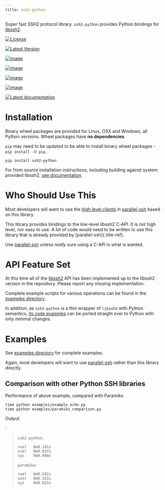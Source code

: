 ```yaml
---
title: ssh2-python
---
```


Super fast SSH2 protocol library. `ssh2-python` provides Python bindings
for [libssh2](https://www.libssh2.org).

[![License](https://img.shields.io/badge/License-LGPL%20v2.1-blue.svg)](https://pypi.python.org/pypi/ssh2-python)

[![Latest Version](https://img.shields.io/pypi/v/ssh2-python.svg)](https://pypi.python.org/pypi/ssh2-python)

[![image](https://circleci.com/gh/ParallelSSH/ssh2-python/tree/master.svg?style=svg)](https://circleci.com/gh/ParallelSSH/ssh2-python)

[![image](https://ci.appveyor.com/api/projects/status/github/parallelssh/ssh2-python?svg=true&branch=master)](https://ci.appveyor.com/project/pkittenis/ssh2-python)

[![image](https://img.shields.io/pypi/wheel/ssh2-python.svg)](https://pypi.python.org/pypi/ssh2-python)

[![image](https://img.shields.io/pypi/pyversions/ssh2-python.svg)](https://pypi.python.org/pypi/ssh2-python)

[![Latest documentation](https://readthedocs.org/projects/ssh2-python/badge/?version=latest)](http://ssh2-python.readthedocs.org/en/latest/)

# Installation

Binary wheel packages are provided for Linux, OSX and Windows, all
Python versions. Wheel packages have **no dependencies**.

`pip` may need to be updated to be able to install binary wheel
packages - `pip install -U pip`.

``` shell
pip install ssh2-python
```

For from source installation instructions, including building against
system provided libssh2, [see
documentation](https://ssh2-python.readthedocs.io/en/latest/installation.html#installation-from-source).

# Who Should Use This

Most developers will want to use the [high level
clients](https://parallel-ssh.readthedocs.io/en/latest/quickstart.html#single-host-client)
in [parallel-ssh](https://github.com/ParallelSSH/parallel-ssh) based on
this library.

This library provides bindings to the low-level libssh2 C-API. It is
*not* high level, nor easy to use. A *lot* of code would need to be
written to use this library that is already provided by
[parallel-ssh]{.title-ref}.

Use [parallel-ssh](https://github.com/ParallelSSH/parallel-ssh) unless
*really* sure using a C-API is what is wanted.

# API Feature Set

At this time all of the [libssh2](https://www.libssh2.org) API has been
implemented up to the libssh2 version in the repository. Please report
any missing implementation.

Complete example scripts for various operations can be found in the
[examples
directory](https://github.com/ParallelSSH/ssh2-python/tree/master/examples).

In addition, as `ssh2-python` is a thin wrapper of `libssh2` with Python
semantics, [its code examples](https://libssh2.org/examples/) can be
ported straight over to Python with only minimal changes.

# Examples

See [examples
directory](https://github.com/ParallelSSH/ssh2-python/tree/master/examples)
for complete examples.

Again, most developers will want to use
[parallel-ssh](https://github.com/ParallelSSH/parallel-ssh) rather than
this library directly.

## Comparison with other Python SSH libraries

Performance of above example, compared with Paramiko.

``` shell
time python examples/example_echo.py
time python examples/paramiko_comparison.py
```

Output

:   

> `ssh2-python`:
>
>     real   0m0.141s
>     user   0m0.037s
>     sys    0m0.008s
>
> `paramiko`:
>
>     real   0m0.592s
>     user   0m0.351s
>     sys    0m0.021s
